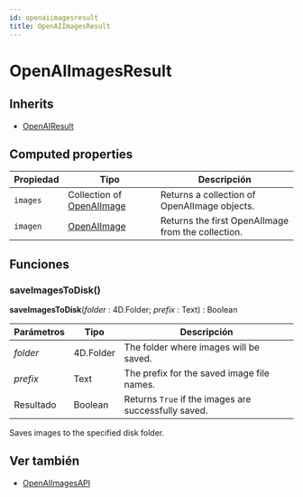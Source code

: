 ```yaml
---
id: openaiimagesresult
title: OpenAIImagesResult
---
```


# OpenAIImagesResult

## Inherits

- [OpenAIResult](OpenAIResult.md)

## Computed properties

| Propiedad | Tipo                                        | Descripción                                                        |
| --------- | ------------------------------------------- | ------------------------------------------------------------------ |
| `images`  | Collection of [OpenAIImage](OpenAIImage.md) | Returns a collection of OpenAIImage objects.       |
| `imagen`  | [OpenAIImage](OpenAIImage.md)               | Returns the first OpenAIImage from the collection. |

## Funciones

### saveImagesToDisk()

**saveImagesToDisk**(*folder* : 4D.Folder; *prefix* : Text) : Boolean

| Parámetros | Tipo                      | Descripción                                                          |
| ---------- | ------------------------- | -------------------------------------------------------------------- |
| *folder*   | 4D.Folder | The folder where images will be saved.               |
| *prefix*   | Text                      | The prefix for the saved image file names.           |
| Resultado  | Boolean                   | Returns `True` if the images are successfully saved. |

Saves images to the specified disk folder.

## Ver también

- [OpenAIImagesAPI](OpenAIImagesAPI.md)
